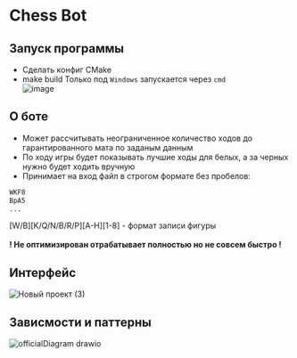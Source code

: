 # Chess Bot
## Запуск программы
- Сделать конфиг CMake
- make build
Только под `Windows` запускается через `cmd` <br/>
![image](https://user-images.githubusercontent.com/92841151/210845346-872963fa-9670-4dec-a1af-0377fdbf3f70.png)
## О боте
- Может рассчитывать неограниченное количество ходов до гарантированного мата по заданым данным
- По ходу игры будет показывать лучшие ходы для белых, а за черных нужно будет ходить вручную
- Принимает на вход файл в строгом формате без пробелов:
```txt
WKF8
BpA5
...
```
[W/B][K/Q/N/B/R/P][A-H][1-8] - формат записи фигуры
<br/>
<br/>
**! Не оптимизирован отрабатывает полностью но не совсем быстро !**


## Интерфейс
![Новый проект (3)](https://user-images.githubusercontent.com/92841151/210848440-ef57a520-7d3f-4618-9e3e-e3ac7c2e99c2.png)

## Зависмости и паттерны
![officialDiagram drawio](https://user-images.githubusercontent.com/92841151/210848660-6de16a4d-4e9e-48ac-9a69-27ce86e384f5.png)


